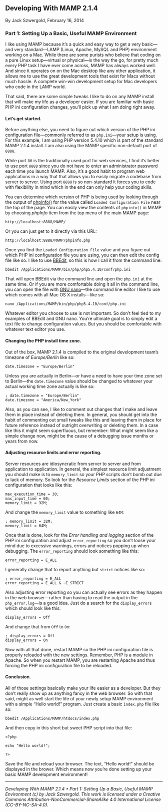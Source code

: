 ## Developing With MAMP 2.1.4

By Jack Szwergold,  February 16, 2014

### Part 1: Setting Up a Basic, Useful MAMP Environment

I like using MAMP because it’s a quick and easy way to get a very basic—and very standard—LAMP (Linux, Apache, MySQL and PHP) environment working on a Mac. While there are some purists who believe that coding on a pure Linux setup—virtual or physical—is the way the go, for pretty much every PHP task I have ever come across, MAMP has always worked well. And since it operates on on the Mac desktop like any other application, it allows me to use the great development tools that exist for Macs without much hassle. A complete win-win development setup for Mac developers who code in the LAMP world.

That said, there are some simple tweaks I like to do on any MAMP install that will make my life as a developer easier. If you are familiar with basic PHP ini configuration changes, you’ll pick up what I am doing right away.

#### Let’s get started.

Before anything else, you need to figure out which version of the PHP ini configuration file—commonly referred to as `php.ini`—your setup is using. For this example, I am using PHP version 5.4.10 which is part of the standard MAMP 2.1.4 install. I am also using the MAMP specific non-default port of `8888`.

While port `80` is the traditionally used port for web services, I find it’s better to use port `8888` since you do not have to enter an administrator password each time you launch MAMP. Also, it’s a good habit to program web applications in a way that that allows you to easily migrate a codebase from server to server. Using port `8888` is so non-standard it forces you to code with flexibility in mind which in the end can only help your coding skills.

You can determine which version of PHP is being used by looking through the output of [phpinfo()][1] for the value called `Loaded Configuration File` near the top of the page. You can easily view the contents of `phpinfo()` in MAMP by choosing *phpInfo* item from the top menu of the main MAMP page:

	http://localhost:8888/MAMP/

Or you can just get to it directly via this URL:

	http://localhost:8888/MAMP/phpinfo.php

Once you find the `Loaded Configuration File` value and you figure out which PHP ini configuration file you are using, you can then edit the config file like so. I like to use [BBEdit][2], so this is how I call it from the command line:

	bbedit /Applications/MAMP/bin/php/php5.4.10/conf/php.ini

That will open BBEdit via the command line and open the `php.ini` at the same time. Or if you are more comfortable doing it all in the command line, you can open the file with [GNU nano][3]—the command line editor I like to use which comes with all Mac OS X installs—like so:

	nano /Applications/MAMP/bin/php/php5.4.10/conf/php.ini

Whatever editor you choose to use is not important. So don’t feel tied to my examples of BBEdit and GNU nano. You’re ultimate goal is to simply edit a text file to change configuration values. But you should be comfortable with whatever text editor you use.

#### Changing the PHP install time zone.

Out of the box, MAMP 2.1.4 is compiled to the original development team’s timezone of *Europe/Berlin* like so:

	date.timezone = "Europe/Berlin"

Unless you are actually in Berlin—or have a need to have your time zone set to Berlin—the `date.timezone` value should be changed to whatever your actual working time zone actually is like so:

	; date.timezone = "Europe/Berlin"
	date.timezone = "America/New_York"

Also, as you can see, I like to comment out changes that I make and leave them in place instead of deleting them. In general, you should get into the habit of commenting out small tweaks like this and leaving them in place for future reference instead of outright overwriting or deleting them. In a case like this it might seem superfluous, but remember: What might seem like a simple change now, might be the cause of a debugging issue months or years from now.

#### Adjusting resource limits and error reporting.

Server resources are idiosyncratic from server to server and from application to application. In general, the simplest resource limit adjustment you should make is to `memory_limit` so your PHP scripts don’t bomb out due to lack of memory. So look for the *Resource Limits* section of the PHP ini configuration that looks like this:

	max_execution_time = 30;
	max_input_time = 60;
	memory_limit = 32M;

And change the `memory_limit` value to something like `64M`:

	; memory_limit = 32M;
	memory_limit = 64M;

Once that is done, look for the *Error handling and logging* section of the PHP ini configuration and adjust `error_reporting` so you don’t loose your mind due to excessive warnings, errors and notices popping up when debugging. The `error_reporting` should look something like this:

	error_reporting = E_ALL

I generally change that to report anything but `strict` notices like so:

	; error_reporting = E_ALL
	error_reporting = E_ALL & ~E_STRICT

Also adjusting error reporting so you can actually see errors as they happen in the web browser—rather than having to read the output in the `php_error.log`—is a good idea. Just do a search for the `display_errors` which should look like this:

	display_errors = Off

And change that from `Off` to `On`:

	; display_errors = Off
	display_errors = On


Now with all that done, restart MAMP so the PHP ini configuration file is properly reloaded with the new settings. Remember, PHP is a module in Apache. So when you restart MAMP, you are restarting Apache and thus forcing the PHP ini configuration file to be reloaded.

#### Conclusion.

All of those settings basically make your life easier as a developer. But they don’t really show up as anything fancy in the web browser. So with that said, might as well start the life of your newly setup MAMP environment with a simple “Hello world!” program. Just create a basic `index.php` file like so:

	bbedit /Applications/MAMP/htdocs/index.php

And then copy in this short but sweet PHP script into that file:

	<?php

	echo "Hello world!";

	?>

Save the file and reload your browser. The text, “Hello world!” should be displayed in the brower. Which means now you’re done setting up your basic MAMP development environment!

***

*Developing With MAMP 2.1.4 • Part 1: Setting Up a Basic, Useful MAMP Environment (c) by Jack Szwergold. This work is licensed under a Creative Commons Attribution-NonCommercial-ShareAlike 4.0 International License (CC-BY-NC-SA-4.0).*

[1]: http://us3.php.net/phpinfo "Info on phpinfo()."
[2]: http://www.barebones.com/products/bbedit/ "Bare Bones Software’s BBEdit page."
[3]: http://www.nano-editor.org "Info on GNO nano."
